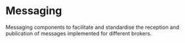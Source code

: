 # Messaging

Messaging components to facilitate and standardise the reception and publication of messages implemented for different brokers.
